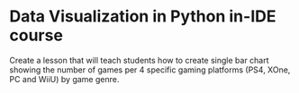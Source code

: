 # Data Visualization in Python in-IDE course
 Create a lesson that will teach students how to create single bar chart showing the number of games per 4 specific gaming platforms (PS4, XOne, PC and WiiU) by game genre.
